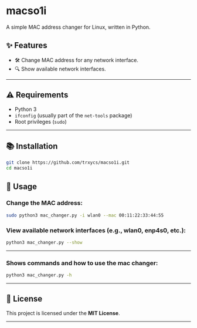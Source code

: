 # **macso1i**  
A simple MAC address changer for Linux, written in Python.

## ✨ Features  
- 🛠️ Change MAC address for any network interface.  
- 🔍 Show available network interfaces.  

---

## ⚠️ Requirements  
- Python 3  
- `ifconfig` (usually part of the `net-tools` package)  
- Root privileges (`sudo`) 
---

## 📚 Installation  
```bash
git clone https://github.com/trxycs/macso1i.git
cd macso1i
```

## 🚀 Usage  
### Change the MAC address:  
```bash
sudo python3 mac_changer.py -i wlan0 --mac 00:11:22:33:44:55
```

### View available network interfaces (e.g., wlan0, enp4s0, etc.):  
```bash
python3 mac_changer.py --show
```

---
### Shows commands and how to use the mac changer:
```bash
python3 mac_changer.py -h
```
 

---

## 📝 License  
This project is licensed under the **MIT License**.  

---
